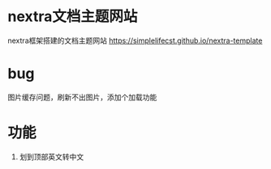 # nextra文档主题网站
nextra框架搭建的文档主题网站
https://simplelifecst.github.io/nextra-template

# bug
图片缓存问题，刷新不出图片，添加个加载功能

# 功能
1. 划到顶部英文转中文